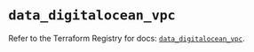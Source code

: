 # `data_digitalocean_vpc`

Refer to the Terraform Registry for docs: [`data_digitalocean_vpc`](https://registry.terraform.io/providers/digitalocean/digitalocean/2.66.0/docs/data-sources/vpc).
